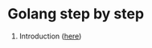 # Golang step by step

1. Introduction ([here](https://github.com/Shinobi-Developer/Golang/tree/main/1-intro))
